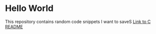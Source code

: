 # Hello World
This repository contains random code snippets I want to saveS
[Link to C README](./C/README.md)

